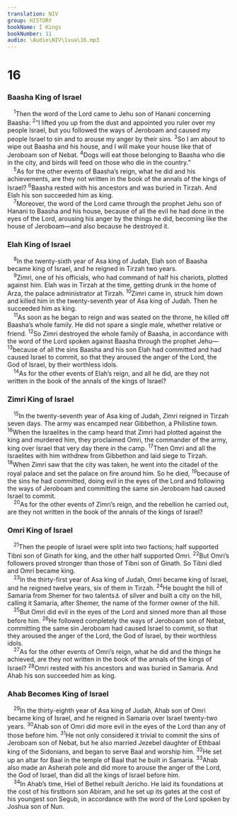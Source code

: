 ```yaml
---
translation: NIV
group: HISTORY
bookName: I Kings 
bookNumber: 11
audio: \Audio\NIV\1vua\16.mp3
---
```


<div class="title"><h1>16</h1><h3>Baasha King of Israel </h3></div>
<span class="verse 1vua_16_1"> <sup>1</sup>Then the word of the Lord came to Jehu son of Hanani concerning Baasha: </span>
<span class="verse 1vua_16_2"><sup>2</sup>“I lifted you up from the dust and appointed you ruler over my people Israel, but you followed the ways of Jeroboam and caused my people Israel to sin and to arouse my anger by their sins. </span>
<span class="verse 1vua_16_3"><sup>3</sup>So I am about to wipe out Baasha and his house, and I will make your house like that of Jeroboam son of Nebat. </span>
<span class="verse 1vua_16_4"><sup>4</sup>Dogs will eat those belonging to Baasha who die in the city, and birds will feed on those who die in the country.” <br/></span>
<span class="verse 1vua_16_5"> <sup>5</sup>As for the other events of Baasha’s reign, what he did and his achievements, are they not written in the book of the annals of the kings of Israel? </span>
<span class="verse 1vua_16_6"><sup>6</sup>Baasha rested with his ancestors and was buried in Tirzah. And Elah his son succeeded him as king. <br/></span>
<span class="verse 1vua_16_7"> <sup>7</sup>Moreover, the word of the Lord came through the prophet Jehu son of Hanani to Baasha and his house, because of all the evil he had done in the eyes of the Lord, arousing his anger by the things he did, becoming like the house of Jeroboam—and also because he destroyed it. <br/></span>
<div class="title"><h3>Elah King of Israel </h3></div>
<span class="verse 1vua_16_8"> <sup>8</sup>In the twenty-sixth year of Asa king of Judah, Elah son of Baasha became king of Israel, and he reigned in Tirzah two years. <br/></span>
<span class="verse 1vua_16_9"> <sup>9</sup>Zimri, one of his officials, who had command of half his chariots, plotted against him. Elah was in Tirzah at the time, getting drunk in the home of Arza, the palace administrator at Tirzah. </span>
<span class="verse 1vua_16_10"><sup>10</sup>Zimri came in, struck him down and killed him in the twenty-seventh year of Asa king of Judah. Then he succeeded him as king. <br/></span>
<span class="verse 1vua_16_11"> <sup>11</sup>As soon as he began to reign and was seated on the throne, he killed off Baasha’s whole family. He did not spare a single male, whether relative or friend. </span>
<span class="verse 1vua_16_12"><sup>12</sup>So Zimri destroyed the whole family of Baasha, in accordance with the word of the Lord spoken against Baasha through the prophet Jehu— </span>
<span class="verse 1vua_16_13"><sup>13</sup>because of all the sins Baasha and his son Elah had committed and had caused Israel to commit, so that they aroused the anger of the Lord, the God of Israel, by their worthless idols. <br/></span>
<span class="verse 1vua_16_14"> <sup>14</sup>As for the other events of Elah’s reign, and all he did, are they not written in the book of the annals of the kings of Israel? <br/></span>
<div class="title"><h3>Zimri King of Israel </h3></div>
<span class="verse 1vua_16_15"> <sup>15</sup>In the twenty-seventh year of Asa king of Judah, Zimri reigned in Tirzah seven days. The army was encamped near Gibbethon, a Philistine town. </span>
<span class="verse 1vua_16_16"><sup>16</sup>When the Israelites in the camp heard that Zimri had plotted against the king and murdered him, they proclaimed Omri, the commander of the army, king over Israel that very day there in the camp. </span>
<span class="verse 1vua_16_17"><sup>17</sup>Then Omri and all the Israelites with him withdrew from Gibbethon and laid siege to Tirzah. </span>
<span class="verse 1vua_16_18"><sup>18</sup>When Zimri saw that the city was taken, he went into the citadel of the royal palace and set the palace on fire around him. So he died, </span>
<span class="verse 1vua_16_19"><sup>19</sup>because of the sins he had committed, doing evil in the eyes of the Lord and following the ways of Jeroboam and committing the same sin Jeroboam had caused Israel to commit. <br/></span>
<span class="verse 1vua_16_20"> <sup>20</sup>As for the other events of Zimri’s reign, and the rebellion he carried out, are they not written in the book of the annals of the kings of Israel? <br/></span>
<div class="title"><h3>Omri King of Israel </h3></div>
<span class="verse 1vua_16_21"> <sup>21</sup>Then the people of Israel were split into two factions; half supported Tibni son of Ginath for king, and the other half supported Omri. </span>
<span class="verse 1vua_16_22"><sup>22</sup>But Omri’s followers proved stronger than those of Tibni son of Ginath. So Tibni died and Omri became king. <br/></span>
<span class="verse 1vua_16_23"> <sup>23</sup>In the thirty-first year of Asa king of Judah, Omri became king of Israel, and he reigned twelve years, six of them in Tirzah. </span>
<span class="verse 1vua_16_24"><sup>24</sup>He bought the hill of Samaria from Shemer for two talents<a data-toggle="tooltip" data-placement="bottom" title="That is, about 150 pounds or about 68 kilograms">⚓</a> of silver and built a city on the hill, calling it Samaria, after Shemer, the name of the former owner of the hill. <br/></span>
<span class="verse 1vua_16_25"> <sup>25</sup>But Omri did evil in the eyes of the Lord and sinned more than all those before him. </span>
<span class="verse 1vua_16_26"><sup>26</sup>He followed completely the ways of Jeroboam son of Nebat, committing the same sin Jeroboam had caused Israel to commit, so that they aroused the anger of the Lord, the God of Israel, by their worthless idols. <br/></span>
<span class="verse 1vua_16_27"> <sup>27</sup>As for the other events of Omri’s reign, what he did and the things he achieved, are they not written in the book of the annals of the kings of Israel? </span>
<span class="verse 1vua_16_28"><sup>28</sup>Omri rested with his ancestors and was buried in Samaria. And Ahab his son succeeded him as king. <br/></span>
<div class="title"><h3>Ahab Becomes King of Israel </h3></div>
<span class="verse 1vua_16_29"> <sup>29</sup>In the thirty-eighth year of Asa king of Judah, Ahab son of Omri became king of Israel, and he reigned in Samaria over Israel twenty-two years. </span>
<span class="verse 1vua_16_30"><sup>30</sup>Ahab son of Omri did more evil in the eyes of the Lord than any of those before him. </span>
<span class="verse 1vua_16_31"><sup>31</sup>He not only considered it trivial to commit the sins of Jeroboam son of Nebat, but he also married Jezebel daughter of Ethbaal king of the Sidonians, and began to serve Baal and worship him. </span>
<span class="verse 1vua_16_32"><sup>32</sup>He set up an altar for Baal in the temple of Baal that he built in Samaria. </span>
<span class="verse 1vua_16_33"><sup>33</sup>Ahab also made an Asherah pole and did more to arouse the anger of the Lord, the God of Israel, than did all the kings of Israel before him. <br/></span>
<span class="verse 1vua_16_34"> <sup>34</sup>In Ahab’s time, Hiel of Bethel rebuilt Jericho. He laid its foundations at the cost of his firstborn son Abiram, and he set up its gates at the cost of his youngest son Segub, in accordance with the word of the Lord spoken by Joshua son of Nun. <br/></span>

